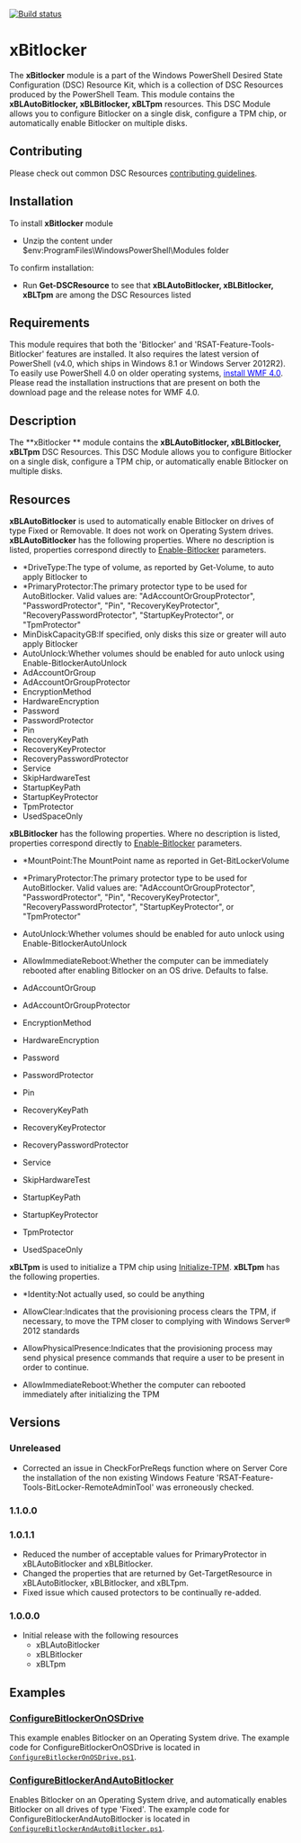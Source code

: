 [![Build status](https://ci.appveyor.com/api/projects/status/wi5i60tojfd7056b/branch/master?svg=true)](https://ci.appveyor.com/project/PowerShell/xbitlocker/branch/master)

# xBitlocker
The **xBitlocker** module is a part of the Windows PowerShell Desired State Configuration (DSC) Resource Kit, which is a collection of DSC Resources produced by the PowerShell Team.
This module contains the **xBLAutoBitlocker, xBLBitlocker, xBLTpm** resources.
This DSC Module allows you to configure Bitlocker on a single disk, configure a TPM chip, or automatically enable Bitlocker on multiple disks.


## Contributing
Please check out common DSC Resources [contributing guidelines](https://github.com/PowerShell/DscResource.Kit/blob/master/CONTRIBUTING.md).

## Installation

To install **xBitlocker** module

* Unzip the content under $env:ProgramFiles\WindowsPowerShell\Modules folder

To confirm installation:  

* Run **Get-DSCResource** to see that **xBLAutoBitlocker, xBLBitlocker, xBLTpm** are among the DSC Resources listed  

## Requirements

This module requires that both the 'Bitlocker' and 'RSAT-Feature-Tools-Bitlocker' features are installed.
It also requires the latest version of PowerShell (v4.0, which ships in Windows 8.1 or Windows Server 2012R2).
To easily use PowerShell 4.0 on older operating systems, [<span style="color:#0000ff">install WMF 4.0](http://www.microsoft.com/en-us/download/details.aspx?id=40855).
Please read the installation instructions that are present on both the download page and the release notes for WMF 4.0.

## Description

The **xBitlocker ** module contains the **xBLAutoBitlocker, xBLBitlocker, xBLTpm** DSC Resources.
This DSC Module allows you to configure Bitlocker on a single disk, configure a TPM chip, or automatically enable Bitlocker on multiple disks.

## Resources

**xBLAutoBitlocker** is used to automatically enable Bitlocker on drives of type Fixed or Removable.
It does not work on Operating System drives.
**xBLAutoBitlocker** has the following properties.
Where no description is listed, properties correspond directly to [Enable-Bitlocker](http://technet.microsoft.com/en-us/library/jj649837.aspx) parameters.

*   *DriveType:The type of volume, as reported by Get-Volume, to auto apply Bitlocker to 
*   *PrimaryProtector:The primary protector type to be used for AutoBitlocker.
Valid values are: "AdAccountOrGroupProtector", "PasswordProtector", "Pin", "RecoveryKeyProtector", "RecoveryPasswordProtector", "StartupKeyProtector", or "TpmProtector" 
*   MinDiskCapacityGB:If specified, only disks this size or greater will auto apply Bitlocker 
*   AutoUnlock:Whether volumes should be enabled for auto unlock using Enable-BitlockerAutoUnlock 
*   AdAccountOrGroup 
*   AdAccountOrGroupProtector 
*   EncryptionMethod 
*   HardwareEncryption 
*   Password 
*   PasswordProtector 
*   Pin 
*   RecoveryKeyPath 
*   RecoveryKeyProtector 
*   RecoveryPasswordProtector 
*   Service 
*   SkipHardwareTest 
*   StartupKeyPath 
*   StartupKeyProtector 
*   TpmProtector 
*   UsedSpaceOnly 

**xBLBitlocker** has the following properties.
Where no description is listed, properties correspond directly to [Enable-Bitlocker](http://technet.microsoft.com/en-us/library/jj649837.aspx) parameters.

*   *MountPoint:The MountPoint name as reported in Get-BitLockerVolume 
*   *PrimaryProtector:The primary protector type to be used for AutoBitlocker.
Valid values are: "AdAccountOrGroupProtector", "PasswordProtector", "Pin", "RecoveryKeyProtector", "RecoveryPasswordProtector", "StartupKeyProtector", or "TpmProtector" 
*   AutoUnlock:Whether volumes should be enabled for auto unlock using Enable-BitlockerAutoUnlock 
*   AllowImmediateReboot:Whether the computer can be immediately rebooted after enabling Bitlocker on an OS drive.
Defaults to false.

*   AdAccountOrGroup 
*   AdAccountOrGroupProtector 
*   EncryptionMethod 
*   HardwareEncryption 
*   Password 
*   PasswordProtector 
*   Pin 
*   RecoveryKeyPath 
*   RecoveryKeyProtector 
*   RecoveryPasswordProtector 
*   Service 
*   SkipHardwareTest 
*   StartupKeyPath 
*   StartupKeyProtector 
*   TpmProtector 
*   UsedSpaceOnly 

**xBLTpm** is used to initialize a TPM chip using [Initialize-TPM](http://technet.microsoft.com/en-us/library/jj603112.aspx).
**xBLTpm** has the following properties.

*   *Identity:Not actually used, so could be anything 
*   AllowClear:Indicates that the provisioning process clears the TPM, if necessary, to move the TPM closer to complying with Windows Server® 2012 standards 
*   AllowPhysicalPresence:Indicates that the provisioning process may send physical presence commands that require a user to be present in order to continue.

*   AllowImmediateReboot:Whether the computer can rebooted immediately after initializing the TPM 

## Versions

### Unreleased
* Corrected an issue in CheckForPreReqs function where on Server Core the installation of the non existing Windows Feature 'RSAT-Feature-Tools-BitLocker-RemoteAdminTool' was erroneously checked.
### 1.1.0.0

### 1.0.1.1

* Reduced the number of acceptable values for PrimaryProtector in xBLAutoBitlocker and xBLBitlocker.
* Changed the properties that are returned by Get-TargetResource in xBLAutoBitlocker, xBLBitlocker, and xBLTpm.
* Fixed issue which caused protectors to be continually re-added.


### 1.0.0.0

*   Initial release with the following resources 
    *   xBLAutoBitlocker 
    *   xBLBitlocker 
    *   xBLTpm 

## Examples

### [ConfigureBitlockerOnOSDrive](Examples/ConfigureBitlockerOnOSDrive)

 This example enables Bitlocker on an Operating System drive.
The example code for ConfigureBitlockerOnOSDrive is located in [`ConfigureBitlockerOnOSDrive.ps1`](Examples/ConfigureBitlockerOnOSDrive/ConfigureBitlockerOnOSDrive.ps1).

### [ConfigureBitlockerAndAutoBitlocker](Examples/ConfigureBitlockerAndAutoBitlocker)

Enables Bitlocker on an Operating System drive, and automatically enables Bitlocker on all drives of type 'Fixed'.
The example code for ConfigureBitlockerAndAutoBitlocker is located in [`ConfigureBitlockerAndAutoBitlocker.ps1`](Examples/ConfigureBitlockerAndAutoBitlocker/ConfigureBitlockerAndAutoBitlocker.ps1).
  
